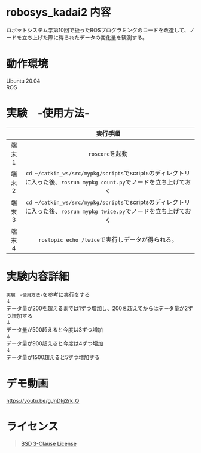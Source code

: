# robosys_kadai2 内容  
ロボットシステム学第10回で扱ったROSプログラミングのコードを改造して、ノードを立ち上げた際に得られたデータの変化量を観測する。  

# 動作環境  
Ubuntu 20.04  
ROS  

# 実験　-使用方法-   
|       |      実行手順      |  
|:-----:|:-----------------:|  
| 端末1 |  `roscore`を起動     |  
| 端末2 | `cd ~/catkin_ws/src/mypkg/scripts`でscriptsのディレクトリに入った後、`rosrun mypkg count.py`でノードを立ち上げておく|  
| 端末3 | `cd ~/catkin_ws/src/mypkg/scripts`でscriptsのディレクトリに入った後、`rosrun mypkg twice.py`でノードを立ち上げておく|  
| 端末4 | `rostopic echo /twice`で実行しデータが得られる。|  

# 実験内容詳細  
`実験　-使用方法-`を参考に実行をする  
              ↓  
データ量が200を超えるまでは1ずつ増加し、200を超えてからはデータ量が2ずつ増加する  
              ↓  
データ量が500超えると今度は3ずつ増加  
              ↓  
データ量が900超えると今度は4ずつ増加  
              ↓  
データ量が1500超えると5ずつ増加する  

# デモ動画  
https://youtu.be/gJnDkj2rk_Q  

# ライセンス  
> [BSD 3-Clause License](https://github.com/ShuyaTanaka/robosys_kadai2/blob/main/LICENSE)
